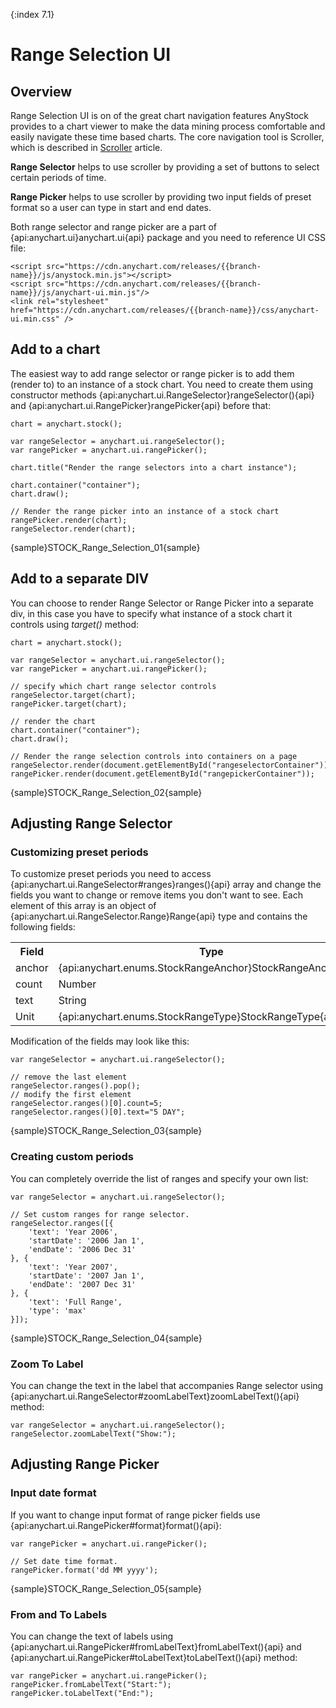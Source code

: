 {:index 7.1}

# Range Selection UI

## Overview

Range Selection UI is on of the great chart navigation features AnyStock provides to a chart viewer to make the data mining process comfortable and easily navigate these time based charts. The core navigation tool is Scroller, which is described in [Scroller](Scroller) article. 

**Range Selector** helps to use scroller by providing a set of buttons to select certain periods of time.

**Range Picker** helps to use scroller by providing two input fields of preset format so a user can type in start and end dates.

Both range selector and range picker are a part of {api:anychart.ui}anychart.ui{api} package and you need to reference UI CSS file:

```
<script src="https://cdn.anychart.com/releases/{{branch-name}}/js/anystock.min.js"></script>
<script src="https://cdn.anychart.com/releases/{{branch-name}}/js/anychart-ui.min.js"/>
<link rel="stylesheet" href="https://cdn.anychart.com/releases/{{branch-name}}/css/anychart-ui.min.css" />
```

## Add to a chart

The easiest way to add range selector or range picker is to add them (render to) to an instance of a stock chart. You need to create them using constructor methods {api:anychart.ui.RangeSelector}rangeSelector(){api} and {api:anychart.ui.RangePicker}rangePicker{api} before that:

```
chart = anychart.stock();

var rangeSelector = anychart.ui.rangeSelector();
var rangePicker = anychart.ui.rangePicker();

chart.title("Render the range selectors into a chart instance");

chart.container("container");
chart.draw();

// Render the range picker into an instance of a stock chart
rangePicker.render(chart);
rangeSelector.render(chart);
```

{sample}STOCK\_Range\_Selection\_01{sample}

## Add to a separate DIV

You can choose to render Range Selector or Range Picker into a separate div, in this case you have to specify what instance of a stock chart it controls using *target()* method:

```
chart = anychart.stock();

var rangeSelector = anychart.ui.rangeSelector();
var rangePicker = anychart.ui.rangePicker();

// specify which chart range selector controls
rangeSelector.target(chart);
rangePicker.target(chart);

// render the chart
chart.container("container");
chart.draw();

// Render the range selection controls into containers on a page
rangeSelector.render(document.getElementById("rangeselectorContainer"));
rangePicker.render(document.getElementById("rangepickerContainer"));
```

{sample}STOCK\_Range\_Selection\_02{sample}

## Adjusting Range Selector

### Customizing preset periods

To customize preset periods you need to access {api:anychart.ui.RangeSelector#ranges}ranges(){api} array and change the fields you want to change or remove items you don't want to see. Each element of this array is an object of {api:anychart.ui.RangeSelector.Range}Range{api} type and contains the following fields:

<table>
<tr>
<th>Field</th>
<th>Type</th>
</tr>
<tr>
<td>anchor</td>
<td>{api:anychart.enums.StockRangeAnchor}StockRangeAnchor{api}</td>
</tr>
<tr>
<td>count</td>
<td>Number</td>
</tr>
<tr>
<td>text</td>
<td>String</td>
</tr>
<tr>
<td>Unit</td>
<td>{api:anychart.enums.StockRangeType}StockRangeType{api}</td>
</tr>
</table>

Modification of the fields may look like this:

```
var rangeSelector = anychart.ui.rangeSelector();

// remove the last element
rangeSelector.ranges().pop();
// modify the first element
rangeSelector.ranges()[0].count=5;
rangeSelector.ranges()[0].text="5 DAY";
```

{sample}STOCK\_Range\_Selection\_03{sample}

### Creating custom periods

You can completely override the list of ranges and specify your own list: 

```
var rangeSelector = anychart.ui.rangeSelector();

// Set custom ranges for range selector.
rangeSelector.ranges([{
    'text': 'Year 2006',
    'startDate': '2006 Jan 1',
    'endDate': '2006 Dec 31'
}, {
    'text': 'Year 2007',
    'startDate': '2007 Jan 1',
    'endDate': '2007 Dec 31'
}, {
    'text': 'Full Range',
    'type': 'max'
}]);
```

{sample}STOCK\_Range\_Selection\_04{sample}

### Zoom To Label

You can change the text in the label that accompanies Range selector using {api:anychart.ui.RangeSelector#zoomLabelText}zoomLabelText(){api} method:

```
var rangeSelector = anychart.ui.rangeSelector();
rangeSelector.zoomLabelText("Show:");
```

## Adjusting Range Picker

### Input date format

If you want to change input format of range picker fields use {api:anychart.ui.RangePicker#format}format(){api}:

```
var rangePicker = anychart.ui.rangePicker();

// Set date time format.
rangePicker.format('dd MM yyyy');
```

{sample}STOCK\_Range\_Selection\_05{sample}

### From and To Labels

You can change the text of labels using {api:anychart.ui.RangePicker#fromLabelText}fromLabelText(){api} and {api:anychart.ui.RangePicker#toLabelText}toLabelText(){api} method:

```
var rangePicker = anychart.ui.rangePicker();
rangePicker.fromLabelText("Start:");
rangePicker.toLabelText("End:");
```
